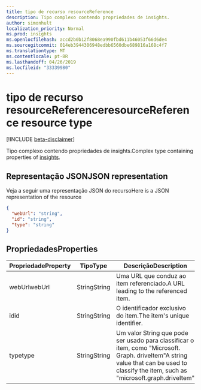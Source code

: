 ```yaml
---
title: tipo de recurso resourceReference
description: Tipo complexo contendo propriedades de insights.
author: simonhult
localization_priority: Normal
ms.prod: insights
ms.openlocfilehash: accd2b0b12f8068ea990fbd611b46053f66d6de4
ms.sourcegitcommit: 014eb3944306948edbb6560dbe689816a168c4f7
ms.translationtype: MT
ms.contentlocale: pt-BR
ms.lasthandoff: 04/26/2019
ms.locfileid: "33339980"
---
```

# <a name="resourcereference-resource-type"></a><span data-ttu-id="c6bcd-103">tipo de recurso resourceReference</span><span class="sxs-lookup"><span data-stu-id="c6bcd-103">resourceReference resource type</span></span>

[!INCLUDE [beta-disclaimer](../../includes/beta-disclaimer.md)]

<span data-ttu-id="c6bcd-104">Tipo complexo contendo propriedades de [](officegraphinsights.md)insights.</span><span class="sxs-lookup"><span data-stu-id="c6bcd-104">Complex type containing properties of [insights](officegraphinsights.md).</span></span>

## <a name="json-representation"></a><span data-ttu-id="c6bcd-105">Representação JSON</span><span class="sxs-lookup"><span data-stu-id="c6bcd-105">JSON representation</span></span>

<span data-ttu-id="c6bcd-106">Veja a seguir uma representação JSON do recurso</span><span class="sxs-lookup"><span data-stu-id="c6bcd-106">Here is a JSON representation of the resource</span></span>
<!-- {
  "blockType": "resource",
  "optionalProperties": [
  ],
  "@odata.type": "microsoft.graph.resourceReference"
}-->
```json
{
  "webUrl": "string",
  "id": "string",
  "type": "string"
}
```

## <a name="properties"></a><span data-ttu-id="c6bcd-107">Propriedades</span><span class="sxs-lookup"><span data-stu-id="c6bcd-107">Properties</span></span>

| <span data-ttu-id="c6bcd-108">Propriedade</span><span class="sxs-lookup"><span data-stu-id="c6bcd-108">Property</span></span>      | <span data-ttu-id="c6bcd-109">Tipo</span><span class="sxs-lookup"><span data-stu-id="c6bcd-109">Type</span></span>      | <span data-ttu-id="c6bcd-110">Descrição</span><span class="sxs-lookup"><span data-stu-id="c6bcd-110">Description</span></span>  |
| ------------- |-----------| -------------|
| <span data-ttu-id="c6bcd-111">webUrl</span><span class="sxs-lookup"><span data-stu-id="c6bcd-111">webUrl</span></span>        | <span data-ttu-id="c6bcd-112">String</span><span class="sxs-lookup"><span data-stu-id="c6bcd-112">String</span></span>    | <span data-ttu-id="c6bcd-113">Uma URL que conduz ao item referenciado.</span><span class="sxs-lookup"><span data-stu-id="c6bcd-113">A URL leading to the referenced item.</span></span> |
| <span data-ttu-id="c6bcd-114">id</span><span class="sxs-lookup"><span data-stu-id="c6bcd-114">id</span></span>            | <span data-ttu-id="c6bcd-115">String</span><span class="sxs-lookup"><span data-stu-id="c6bcd-115">String</span></span>    | <span data-ttu-id="c6bcd-116">O identificador exclusivo do item.</span><span class="sxs-lookup"><span data-stu-id="c6bcd-116">The item's unique identifier.</span></span>           |
| <span data-ttu-id="c6bcd-117">type</span><span class="sxs-lookup"><span data-stu-id="c6bcd-117">type</span></span>          | <span data-ttu-id="c6bcd-118">String</span><span class="sxs-lookup"><span data-stu-id="c6bcd-118">String</span></span>    | <span data-ttu-id="c6bcd-119">Um valor String que pode ser usado para classificar o item, como "Microsoft. Graph. driveItem"</span><span class="sxs-lookup"><span data-stu-id="c6bcd-119">A string value that can be used to classify the item, such as "microsoft.graph.driveItem"</span></span> |
